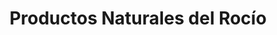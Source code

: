 ---
title: "Productos Naturales del Rocío"
url: /ciudad-de-mexico/productos-naturales-del-rocio/
shop: supermercado
---